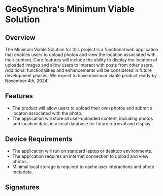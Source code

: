 # GeoSynchra's Minimum Viable Solution

## Overview
The Minimum Viable Solution for this project is a functional web application that enables users to upload photos and view the location associated with their content. Core features will include the ability to display the location of uploaded images and allow users to interact with posts from other users. Additional functionalities and enhancements will be considered in future development phases. We expect to have minimum viable product ready by November 4th, 2024. 

## Features
- The product will allow users to upload their own photos and submit a locaton associated with the photo.
- The application will store all user-uploaded content, including photos and location data, in a local database for future retrieval and display.

## Device Requirements
- The application will run on standard laptop or desktop environments.
- The application requires an internet connection to upload and view photos.
- Minimal local storage is required to cache user interactions and photo metadata.

## Signatures
